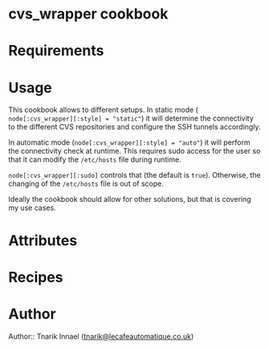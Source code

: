# cvs_wrapper cookbook

# Requirements

# Usage

This cookbook allows to different setups. In static mode (```
node[:cvs_wrapper][:style] = "static"```) it will determine the connectivity to the different CVS repositories and configure the SSH tunnels accordingly.

In automatic mode (```node[:cvs_wrapper][:style] = "auto"```) it will perform the connectivity check at runtime. This requires sudo access for the user so that it can modify the ```/etc/hosts``` file during runtime.

```node[:cvs_wrapper][:sudo]``` controls that (the default is ```true```). Otherwise, the changing of the ```/etc/hosts``` file is out of scope.

Ideally the cookbook should allow for other solutions, but that is covering my use cases.

# Attributes

# Recipes

# Author

Author:: Tnarik Innael (tnarik@lecafeautomatique.co.uk)
